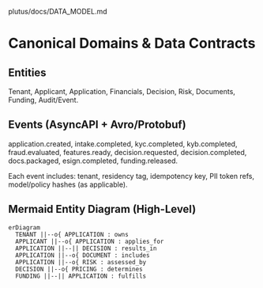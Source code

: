 plutus/docs/DATA_MODEL.md
# Canonical Domains & Data Contracts

## Entities
Tenant, Applicant, Application, Financials, Decision, Risk, Documents, Funding, Audit/Event.

## Events (AsyncAPI + Avro/Protobuf)
application.created, intake.completed, kyc.completed, kyb.completed, fraud.evaluated, features.ready, decision.requested, decision.completed, docs.packaged, esign.completed, funding.released.

Each event includes: tenant, residency tag, idempotency key, PII token refs, model/policy hashes (as applicable).

## Mermaid Entity Diagram (High-Level)
```mermaid
erDiagram
  TENANT ||--o{ APPLICATION : owns
  APPLICANT ||--o{ APPLICATION : applies_for
  APPLICATION ||--|| DECISION : results_in
  APPLICATION ||--o{ DOCUMENT : includes
  APPLICATION ||--o{ RISK : assessed_by
  DECISION ||--o{ PRICING : determines
  FUNDING ||--|| APPLICATION : fulfills
```
